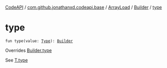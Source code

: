 [CodeAPI](../../../index.md) / [com.github.jonathanxd.codeapi.base](../../index.md) / [ArrayLoad](../index.md) / [Builder](index.md) / [type](.)

# type

`fun type(value: `[`Type`](http://docs.oracle.com/javase/6/docs/api/java/lang/reflect/Type.html)`): `[`Builder`](index.md)

Overrides [Builder.type](../../-typed/-builder/type.md)

See [T.type](#)

